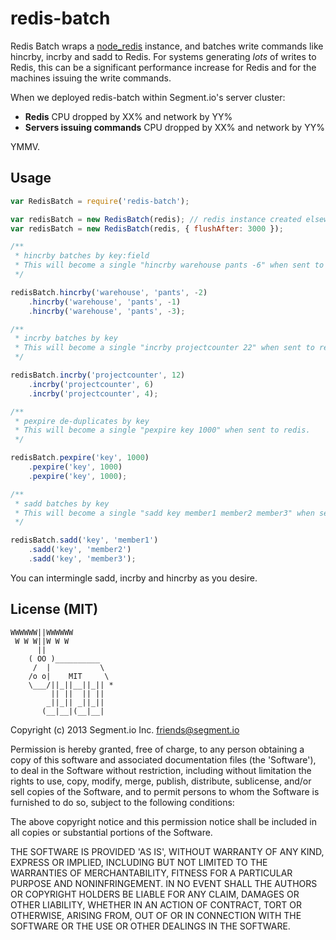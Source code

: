 redis-batch
===========

Redis Batch wraps a [node_redis](https://github.com/mranney/node_redis) instance, and batches write commands like hincrby, incrby and sadd to Redis. For systems generating *lots* of writes to Redis, this can be a significant performance increase for Redis and for the machines issuing the write commands.

When we deployed redis-batch within Segment.io's server cluster:
+ **Redis** CPU dropped by XX% and network by YY%
+ **Servers issuing commands** CPU dropped by XX% and network by YY%

YMMV.

## Usage

```javascript
var RedisBatch = require('redis-batch');

var redisBatch = new RedisBatch(redis); // redis instance created elsewhere
var redisBatch = new RedisBatch(redis, { flushAfter: 3000 });

/**
 * hincrby batches by key:field
 * This will become a single "hincrby warehouse pants -6" when sent to redis.
 */

redisBatch.hincrby('warehouse', 'pants', -2)
    .hincrby('warehouse', 'pants', -1)
    .hincrby('warehouse', 'pants', -3);

/**
 * incrby batches by key
 * This will become a single "incrby projectcounter 22" when sent to redis.
 */

redisBatch.incrby('projectcounter', 12)
    .incrby('projectcounter', 6)
    .incrby('projectcounter', 4);

/**
 * pexpire de-duplicates by key
 * This will become a single "pexpire key 1000" when sent to redis.
 */

redisBatch.pexpire('key', 1000)
    .pexpire('key', 1000)
    .pexpire('key', 1000);

/**
 * sadd batches by key
 * This will become a single "sadd key member1 member2 member3" when sent to redis.
 */

redisBatch.sadd('key', 'member1')
    .sadd('key', 'member2')
    .sadd('key', 'member3');
```

You can intermingle sadd, incrby and hincrby as you desire.

## License (MIT)

```
WWWWWW||WWWWWW
 W W W||W W W
      ||
    ( OO )__________
     /  |           \
    /o o|    MIT     \
    \___/||_||__||_|| *
         || ||  || ||
        _||_|| _||_||
       (__|__|(__|__|
```

Copyright (c) 2013 Segment.io Inc. <friends@segment.io>

Permission is hereby granted, free of charge, to any person obtaining a copy of this software and associated documentation files (the 'Software'), to deal in the Software without restriction, including without limitation the rights to use, copy, modify, merge, publish, distribute, sublicense, and/or sell copies of the Software, and to permit persons to whom the Software is furnished to do so, subject to the following conditions:

The above copyright notice and this permission notice shall be included in all copies or substantial portions of the Software.

THE SOFTWARE IS PROVIDED 'AS IS', WITHOUT WARRANTY OF ANY KIND, EXPRESS OR IMPLIED, INCLUDING BUT NOT LIMITED TO THE WARRANTIES OF MERCHANTABILITY, FITNESS FOR A PARTICULAR PURPOSE AND NONINFRINGEMENT. IN NO EVENT SHALL THE AUTHORS OR COPYRIGHT HOLDERS BE LIABLE FOR ANY CLAIM, DAMAGES OR OTHER LIABILITY, WHETHER IN AN ACTION OF CONTRACT, TORT OR OTHERWISE, ARISING FROM, OUT OF OR IN CONNECTION WITH THE SOFTWARE OR THE USE OR OTHER DEALINGS IN THE SOFTWARE.
